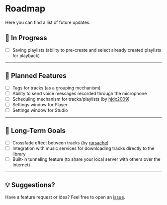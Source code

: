 # Roadmap

Here you can find a list of future updates.

## 🚧 In Progress

- [ ] Saving playlists (ability to pre-create and select already created playlists for playback)

---

## 📝 Planned Features

- [ ] Tags for tracks (as a grouping mechanism)
- [ ] Ability to send voice messages recorded through the microphone
- [ ] Scheduling mechanism for tracks/playlists (by [hjdx2009](https://github.com/cheatsnake/airstation/issues/7#issue-3059402373))
- [ ] Settings window for Player
- [ ] Settings window for Studio

---

## 🌟 Long-Term Goals

- [ ] Crossfade effect between tracks (by [rursache](https://github.com/cheatsnake/airstation/issues/5#issuecomment-2873728112))
- [ ] Integration with music services for downloading tracks directly to the library
- [ ] Built-in tunneling feature (to share your local server with others over the Internet)

---

## 💡 Suggestions?

Have a feature request or idea? Feel free to open an [issue](https://github.com/cheatsnake/airstation/issues).
